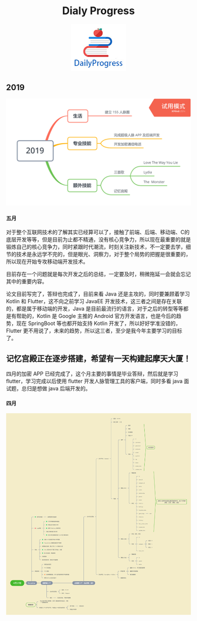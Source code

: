 <h1 align="center">Dialy Progress</h1>

<p align="center">
<a href="https://github.com/ThomasLeedev/DailyProgress" target="_blank">
	<img src="https://github.com/ThomasLeedev/DailyProgress/blob/master/img/logo.jpg" width=""/>
</a>
</p>

## 2019

<div align="center">
<img src="https://github.com/ThomasLeedev/DailyProgress/blob/master/img/2019.png">
</div>

#### 五月

对于整个互联网技术的了解其实已经算可以了，接触了前端、后端、移动端、C的底层开发等等，但是目前为止都不精通，没有核心竞争力，所以现在最重要的就是锻炼自己的核心竞争力，同时紧跟时代潮流，时刻关注新技术，不一定要去学，细节的技术是永远学不完的，但是眼光、洞察力，对于整个局势的把握是很重要的，所以现在开始专攻移动端开发技术。

目前存在一个问题就是每次开发之后的总结，一定要及时，稍微拖延一会就会忘记其中的重要内容。

论文目前写完了，答辩也完成了，目前来看 Java 还是主攻的，同时要兼顾着学习 Kotlin 和 Flutter，这不向之前学习 JavaEE 开发技术，这三者之间是存在关联的，都是属于移动端的开发，Java 是目前最流行的语言，对于之后的转型等等都是有帮助的，Kotlin 是 Google 主推的 Android 官方开发语言，也是今后的趋势，现在 SpringBoot 等也都开始支持 Kotlin 开发了，所以好好学准没错的，Flutter 更不用说了，未来的趋势，所以这三者，至少是我今年主要学习的目标了。

记忆宫殿正在逐步搭建，希望有一天构建起摩天大厦！
---

四月的加密 APP 已经完成了，这个月主要的事情是毕业答辩，然后就是学习 flutter，学习完成以后使用 flutter 开发人脉管理工具的客户端，同时多看 java 面试题，总归是想做 java 后端开发的。

#### 四月

<div align="center">
<img src="https://github.com/ThomasLeedev/DailyProgress/blob/master/img/2019_04.png">
</div>
